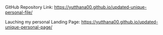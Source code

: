 

GitHub Repository Link: https://yutthana00.github.io/updated-unique-personal-file/


Lauching my personal Landing Page: https://yutthana00.github.io/updated-unique-personal-page/


